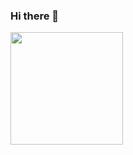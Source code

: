 ### Hi there 👋

<!--
**pnadolny13/pnadolny13** is a ✨ _special_ ✨ repository because its `README.md` (this file) appears on your GitHub profile.

Here are some ideas to get you started:

- 🔭 I’m currently working on ...
- 🌱 I’m currently learning ...
- 👯 I’m looking to collaborate on ...
- 🤔 I’m looking for help with ...
- 💬 Ask me about ...
- 📫 How to reach me: ...
- 😄 Pronouns: ...
- ⚡ Fun fact: ...
-->

<a href="https://www.linkedin.com/in/patnadolny/">
  <img height="180em" src="https://github-readme-stats.vercel.app/api?username=pnadolny13&theme=dark&show_icons=true" />
</a>
